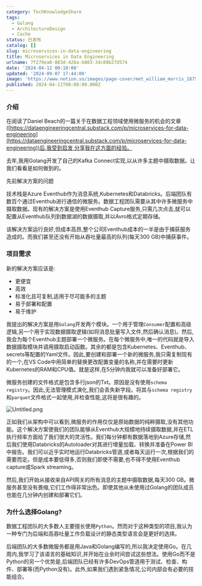 ```yaml
---
category: TechKnowledgeShare
tags:
  - Golang
  - ArchitectureDesign
  - Cache
status: 已发布
catalog: []
slug: microservices-in-data-engineering
title: Microservices in Data Engineering
urlname: 7f279ea0-883d-426a-b803-34c09b27d574
date: '2024-04-12 00:10:00'
updated: '2024-09-07 17:44:00'
image: 'https://www.notion.so/images/page-cover/met_william_morris_1875.jpg'
published: 2024-04-11T08:00:00.000Z
---
```


### 介绍


在阅读了Daniel Beach的一篇关于在数据工程领域使用微服务的机会的文章([https://dataengineeringcentral.substack.com/p/microservices-for-data-engineering](https://dataengineeringcentral.substack.com/p/microservices-for-data-engineering))后,我受到启发,分享我在这方面的经验。


去年,我用Golang开发了自己的Kafka Connect实现,以从许多主题中摄取数据。让我们看看是如何做到的。


先前解决方案的问题


技术栈是Azure Eventhub作为消息系统,Kubernetes和Databricks。后端团队有数百个通过Eventhub进行通信的微服务。数据工程团队需要从其中许多微服务中摄取数据。现有的解决方案是使用Eventhub Capture服务,只需几次点击,就可以配置从Eventhub队列到数据湖的数据摄取,并以Avro格式定期存储。


该解决方案运行良好,但成本高昂,整个公司Eventhub成本的一半是由于捕获服务造成的。而我们甚至还没有开始从吞吐量最高的队列(每天300 GB)中捕获事件。


### 项目需求


新的解决方案应该是:

- 更便宜
- 高效
- 标准化且可复制,适用于尽可能多的主题
- 易于部署和配置
- 易于维护

我提出的解决方案是用`Golang`开发两个模块。一个用于管理`Consumer`配置和高级逻辑,另一个用于实现数据摄取逻辑(如将消息批量写入文件,然后确认消息)。然后,我会为每个Eventhub主题部署一个微服务。在每个微服务中,唯一的代码就是导入数据摄取模块并调用摄取启动函数。其余的都是包含Kubernetes、Eventhub、secrets等配置的Yaml文件。因此,要创建和部署一个新的微服务,我只需复制现有的一个,在VS Code中用简单的替换更改配置变量的名称,并在需要时更新Kubernetes的RAM和CPU值。就是这样,在5分钟内我就可以准备好部署它。


微服务创建的文件格式是包含多行json的Txt。原因是没有使用`schema registry`。因此,无法管理模式演化,我们会丢失新字段。将其与`schema registry`和`parquet`文件格式一起使用,并检查性能,这将是很有趣的。


![Untitled.png](https://prod-files-secure.s3.us-west-2.amazonaws.com/5d24fe63-e567-4804-86f9-9fdc62e13082/4e0f8d5d-b295-4408-9363-660688d511a9/Untitled.png?X-Amz-Algorithm=AWS4-HMAC-SHA256&X-Amz-Content-Sha256=UNSIGNED-PAYLOAD&X-Amz-Credential=ASIAZI2LB466S56KVJAB%2F20250203%2Fus-west-2%2Fs3%2Faws4_request&X-Amz-Date=20250203T213228Z&X-Amz-Expires=3600&X-Amz-Security-Token=IQoJb3JpZ2luX2VjEAUaCXVzLXdlc3QtMiJGMEQCIB%2FbueUOPAIJGXCfZ0%2BH%2FWb3HdW21zMEZykTBVJRkMPLAiBgwTcwV1w8xlYGVNW8RFHBQAbYpbmhj3LH1PpIaJf6NCr%2FAwgeEAAaDDYzNzQyMzE4MzgwNSIMkhBaQQgPfdUNGLE5KtwDf8o7YDrmiAZebNYUEij6roMiPIzlYb%2BMbq%2BgERPFEzk3gp1sno6pau4GEn4ng2DZ0bPLxXdEfrL1sNCfm3Xn1udeIXxb%2FHbswQa7Vq5Vx7Qlz0gueI0Nrh3ufA3P7j2r%2BRYHsoGVFqJbBtmfv9WF0IFzjwJb0lYIVJvnMPYczjbou4s3DcseiSPAR2A4wdDieVhoPqomtNgCy8r8qTrHXw1MHAxNOBJmfhF0PNE2I%2BWpsU%2Ff6mOUp5ixE3PfV72S7na59Tq4KSzb3UPJCKeGjEGMODiPKhUJfjKDEDC7v%2B%2F6H%2F6UksoEt0ef738dTGwAU7v3kuNr5rgNP0zTuO5U9CHEOLIaiPV3JSY2Bdyo%2B7EQQ9ct1sdDK%2BYUBpycHIo7vfXx4%2BQtKpkC6%2Bd6m%2BUjWGmP8h%2BQWJEba70eDc75gtU%2Btbc7uqxMefZIE%2Bad08KcwIMxpzva1bEIgA7PdvS0p5i1blNUqHzIP%2FuH4Vqm2KnV%2FEXNmLOseAxobfnLT08pj48toqkU54tEYt%2FFa5SBTHKnR7bi3jG7i%2FD8obU5HNml1PtNUMPgQ2QsC8M7FRV6GmO%2BkRB2AMX99ia6hHOgSt%2B8o79sy8P5SD4gb8Wlyj6yD0CrGPj7apfdEl8w09mEvQY6pgF0YsmvwopMMgiqGf9xXo%2B%2BS9dA7hjyzf1lkQqzCAGRDHxxaPtqVij%2Flyl2VUR3a9G6TS70tOb56Ck392YKFsgs5WhWs6PUKojH8%2FzS11AeAc4SjuHpOAiQGPjJsJFsfLIVYOte8O1nCnemvkKg5dqjo7Q766v7NNFeO%2BW4ljYIcg3YKJp2mQqJwa9v4YupA%2Bclys5EhLyV4CdFM%2BIbSgx%2FdaaCmURU&X-Amz-Signature=6538e0d2ab3b21cf122bcd56acb33f6d4c9675c7297877eba669d72926ffff80&X-Amz-SignedHeaders=host&x-id=GetObject)


正如我们从架构中可以看到,微服务的作用仅仅是原始数据的纯粹摄取,没有其他功能。这个解决方案使我们的团队能够从Eventhub大规模地持续摄取数据,并在ETL执行频率方面给了我们很大的灵活性。我们每分钟都有数据落地到Azure存储,然后我们使用Databricks的Autoloader对其进行增量加载、转换并准备在Power BI中报告。我们可以近乎实时地运行Databricks管道,或者每天运行一次,根据我们的需要而定。但是成本要低得多,否则我们即使不需要,也不得不使用Eventhub capture或Spark streaming。


然后,我们开始从接收来自API网关的所有消息的主题中摄取数据,每天300 GB。微服务甚至没有畏缩,它们工作得非常出色。即使其他从未使用过Golang的团队成员也能在几分钟内创建和部署它们。


### 为什么选择Golang?


数据工程团队的大多数人主要擅长使用`Python`。然而对于这种类型的项目,我认为一种专门为后端和高吞吐量工作负载设计的静态类型语言会是更好的选择。


后端团队的大多数微服务都是用Java和Golang编写的,所以我决定使用Go。在几周内,我学习了该语言的基础知识,并开始在业余时间尝试这些想法。使用Go而不是Python的另一个优势是,后端团队已经有许多DevOps管道用于测试、检查、构件、部署等(而Python没有)。此外,如果我们遇到紧急情况,公司内部会有必要的技能组合。

